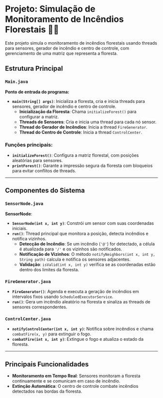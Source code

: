 # Projeto: Simulação de Monitoramento de Incêndios Florestais 🌲🔥

Este projeto simula o monitoramento de incêndios florestais usando threads para sensores, gerador de incêndio e centro de controle, com gerenciamento de uma matriz que representa a floresta.

## Estrutura Principal

### `Main.java`
**Ponto de entrada do programa:**
- **`main(String[] args)`**: Inicializa a floresta, cria e inicia threads para sensores, gerador de incêndio e centro de controle.
  - **Inicialização da Floresta**: Chama `initializeForest()` para configurar a matriz.
  - **Threads de Sensores**: Cria e inicia uma thread para cada nó sensor.
  - **Thread do Gerador de Incêndios**: Inicia a thread `FireGenerator`.
  - **Thread do Centro de Controle**: Inicia a thread `ControlCenter`.

### Funções principais:
- **`initializeForest()`**: Configura a matriz florestal, com posições aleatórias para sensores.
- **`printForest()`**: Garante a impressão segura da floresta com bloqueios para evitar conflitos de threads.

---

## Componentes do Sistema

### `SensorNode.java`
**SensorNode**:
- **`SensorNode(int x, int y)`**: Constrói um sensor com suas coordenadas iniciais.
- **`run()`**: Thread principal que monitora a posição, detecta incêndios e notifica vizinhos.
  - **Detecção de Incêndio**: Se um incêndio (`'@'`) for detectado, a célula é atualizada para `'/'` e os vizinhos são notificados.
  - **Notificação de Vizinhos**: O método `notifyNeighbors(int x, int y, String path)` calcula e notifica os sensores adjacentes.
  - **Validação**: `isValid(int x, int y)` verifica se as coordenadas estão dentro dos limites da floresta.

### `FireGenerator.java`
- **`FireGenerator()`**: Agenda e executa a geração de incêndios em intervalos fixos usando `ScheduledExecutorService`.
- **`run()`**: Gera um incêndio aleatório na floresta e sinaliza as threads de sensores correspondentes.

### `ControlCenter.java`
- **`notifyControlCenter(int x, int y)`**: Notifica sobre incêndios e chama `combatFire(x, y)` para extinguir o fogo.
- **`combatFire(int x, int y)`**: Extingue o fogo e atualiza o estado da floresta.

---

## Principais Funcionalidades
- **Monitoramento em Tempo Real**: Sensores monitoram a floresta continuamente e se comunicam em caso de incêndio.
- **Extinção Automática**: O centro de controle combate incêndios detectados nas bordas da floresta.
